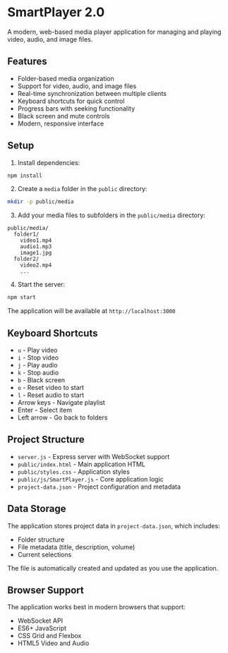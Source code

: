 # SmartPlayer 2.0

A modern, web-based media player application for managing and playing video, audio, and image files.

## Features

- Folder-based media organization
- Support for video, audio, and image files
- Real-time synchronization between multiple clients
- Keyboard shortcuts for quick control
- Progress bars with seeking functionality
- Black screen and mute controls
- Modern, responsive interface

## Setup

1. Install dependencies:
```bash
npm install
```

2. Create a `media` folder in the `public` directory:
```bash
mkdir -p public/media
```

3. Add your media files to subfolders in the `public/media` directory:
```
public/media/
  folder1/
    video1.mp4
    audio1.mp3
    image1.jpg
  folder2/
    video2.mp4
    ...
```

4. Start the server:
```bash
npm start
```

The application will be available at `http://localhost:3000`

## Keyboard Shortcuts

- `u` - Play video
- `i` - Stop video
- `j` - Play audio
- `k` - Stop audio
- `b` - Black screen
- `o` - Reset video to start
- `l` - Reset audio to start
- Arrow keys - Navigate playlist
- Enter - Select item
- Left arrow - Go back to folders

## Project Structure

- `server.js` - Express server with WebSocket support
- `public/index.html` - Main application HTML
- `public/styles.css` - Application styles
- `public/js/SmartPlayer.js` - Core application logic
- `project-data.json` - Project configuration and metadata

## Data Storage

The application stores project data in `project-data.json`, which includes:
- Folder structure
- File metadata (title, description, volume)
- Current selections

The file is automatically created and updated as you use the application.

## Browser Support

The application works best in modern browsers that support:
- WebSocket API
- ES6+ JavaScript
- CSS Grid and Flexbox
- HTML5 Video and Audio 